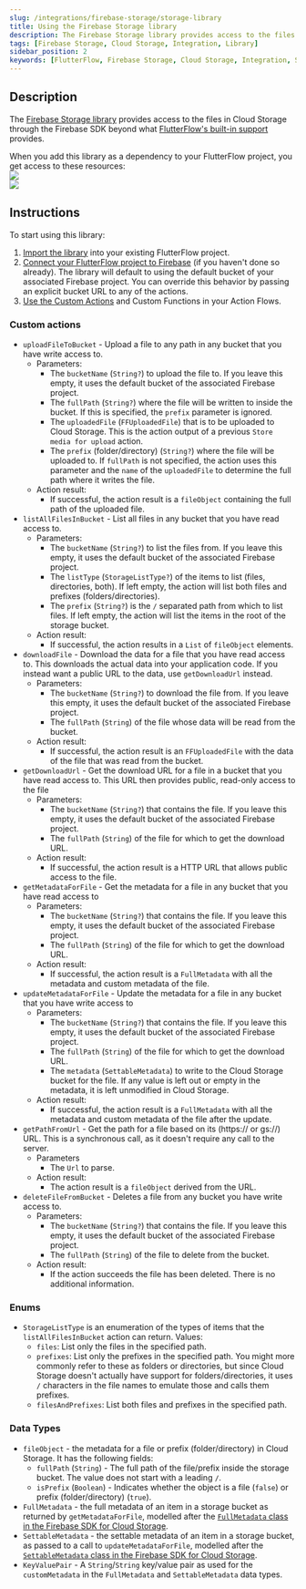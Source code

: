 ```yaml
---
slug: /integrations/firebase-storage/storage-library
title: Using the Firebase Storage library
description: The Firebase Storage library provides access to the files in Cloud Storage through the Firebase SDK beyond what FlutterFlow's built-in support provides.
tags: [Firebase Storage, Cloud Storage, Integration, Library]
sidebar_position: 2
keywords: [FlutterFlow, Firebase Storage, Cloud Storage, Integration, Security]
---
```


## Description

The [Firebase Storage library][storage-library-item] provides access to the files in Cloud Storage through the Firebase SDK beyond what [FlutterFlow's built-in support](/concepts/file-handling) provides.

When you add this library as a dependency to your FlutterFlow project, you get access to these resources:\
![](imgs/storage-library-exports.png)\
![](imgs/storage-library-exports.svg)


[storage-library-item]: https://marketplace.flutterflow.io/item/Ec3NWw8sxqJ1tbriOIEE

## Instructions

To start using this library:

1. [Import the library](/resources/projects/libraries/#importing-a-library) into your existing FlutterFlow project.
2. [Connect your FlutterFlow project to Firebase](/integrations/firebase/connect-to-firebase/) (if you haven't done so already).
   The library will default to using the default bucket of your associated Firebase project. You can override this behavior by passing an explicit bucket URL to any of the actions. 
3. [Use the Custom Actions](/concepts/custom-code/custom-actions/#using-a-custom-action) and Custom Functions in your Action Flows.


### Custom actions

* `uploadFileToBucket` \- Upload a file to any path in any bucket that you have write access to.  
  * Parameters:
    * The `bucketName` (`String?`) to upload the file to. If you leave this empty, it uses the default bucket of the associated Firebase project.  
    * The `fullPath` (`String?`) where the file will be written to inside the bucket. If this is specified, the `prefix` parameter is ignored.  
    * The `uploadedFile` (`FFUploadedFile`) that is to be uploaded to Cloud Storage. This is the action output of a previous `Store media for upload` action.  
    * The `prefix` (folder/directory) (`String?`) where the file will be uploaded to. If `fullPath` is not specified, the action uses this parameter and the `name` of the `uploadedFile` to determine the full path where it writes the file.  
  * Action result:  
    * If successful, the action result is a `fileObject` containing the full path of the uploaded file.  
* `listAllFilesInBucket` \- List all files in any bucket that you have read access to.   
  * Parameters:  
    * The `bucketName` (`String?`) to list the files from. If you leave this empty, it uses the default bucket of the associated Firebase project.  
    * The `listType` (`StorageListType?`) of the items to list (files, directories, both). If left empty, the action will list both files and prefixes (folders/directories).  
    * The `prefix` (`String?`) is the `/` separated path from which to list files. If left empty, the action will list the items in the root of the storage bucket.  
  * Action result:  
    * If successful, the action results in a `List` of `fileObject` elements.  
* `downloadFile` \- Download the data for a file that you have read access to. This downloads the actual data into your application code. If you instead want a public URL to the data, use `getDownloadUrl` instead.  
  * Parameters:  
    * The `bucketName` (`String?`) to download the file from. If you leave this empty, it uses the default bucket of the associated Firebase project.  
    * The `fullPath` (`String`) of the file whose data will be read from the bucket.  
  * Action result:  
    * If successful, the action result is an `FFUploadedFile` with the data of the file that was read from the bucket.  
* `getDownloadUrl` \- Get the download URL for a file in a bucket that you have read access to. This URL then provides public, read-only access to the file  
  * Parameters:  
    * The `bucketName` (`String?`) that contains the file. If you leave this empty, it uses the default bucket of the associated Firebase project.  
    * The `fullPath` (`String`) of the file for which to get the download URL.  
  * Action result:  
    * If successful, the action result is a HTTP URL that allows public access to the file.  
* `getMetadataForFile` \- Get the metadata for a file in any bucket that you have read access to  
  * Parameters:  
    * The `bucketName` (`String?`) that contains the file. If you leave this empty, it uses the default bucket of the associated Firebase project.  
    * The `fullPath` (`String`) of the file for which to get the download URL.  
  * Action result:  
    * If successful, the action result is a `FullMetadata` with all the metadata and custom metadata of the file.  
* `updateMetadataForFile` \-  Update the metadata for a file in any bucket that you have write access to  
  * Parameters:  
    * The `bucketName` (`String?`) that contains the file. If you leave this empty, it uses the default bucket of the associated Firebase project.  
    * The `fullPath` (`String`) of the file for which to get the download URL.  
    * The `metadata` (`SettableMetadata`) to write to the Cloud Storage bucket for the file. If any value is left out or empty in the metadata, it is left unmodified in Cloud Storage.  
  * Action result:  
    * If successful, the action result is a `FullMetadata` with all the metadata and custom metadata of the file after the update.  
* `getPathFromUrl` \- Get the path for a file based on its (https:// or gs://) URL. This is a synchronous call, as it doesn't require any call to the server.  
  * Parameters  
    * The `Url` to parse.  
  * Action result:  
    * The action result is a `fileObject` derived from the URL.  
* `deleteFileFromBucket` \- Deletes a file from any bucket you have write access to.  
  * Parameters:  
    * The `bucketName` (`String?`) that contains the file. If you leave this empty, it uses the default bucket of the associated Firebase project.  
    * The `fullPath` (`String`) of the file to delete from the bucket.  
  * Action result:  
    * If the action succeeds the file has been deleted. There is no additional information.

### Enums

* `StorageListType` is an enumeration of the types of items that the `listAllFilesInBucket` action can return. Values:  
  * `files`: List only the files in the specified path.  
  * `prefixes`: List only the prefixes in the specified path. You might more commonly refer to these as folders or directories, but since Cloud Storage doesn't actually have support for folders/directories, it uses `/` characters in the file names to emulate those and calls them prefixes.  
  * `filesAndPrefixes`: List both files and prefixes in the specified path.

### Data Types

* `fileObject` \- the metadata for a file or prefix (folder/directory) in Cloud Storage. It has the following fields:  
  * `fullPath` (`String`) \- The full path of the file/prefix inside the storage bucket. The value does not start with a leading `/`.  
  * `isPrefix` (`Boolean`) \- Indicates whether the object is a file (`false`) or prefix (folder/directory) (`true`).  
* `FullMetadata` \- the full metadata of an item in a storage bucket as returned by `getMetadataForFile`, modelled after the [`FullMetadata` class in the Firebase SDK for Cloud Storage](https://pub.dev/documentation/firebase_storage/latest/firebase_storage/FullMetadata-class.html).
* `SettableMetadata` \- the settable metadata of an item in a storage bucket, as passed to a call to `updateMetadataForFile`, modelled after the [`SettableMetadata` class in the Firebase SDK for Cloud Storage](https://pub.dev/documentation/firebase_storage/latest/firebase_storage/SettableMetadata-class.html).  
* `KeyValuePair` \- A `String`/`String` key/value pair as used for the `customMetadata` in the `FullMetadata` and `SettableMetadata` data types.
